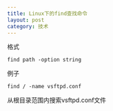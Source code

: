 ```yaml
---
title: Linux下的find查找命令
layout: post
category: 技术
---
```


格式

	find path -option string

例子

	find / -name vsftpd.conf
	
从根目录范围内搜索vsftpd.conf文件


